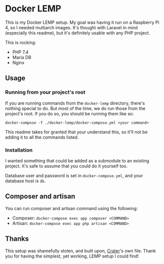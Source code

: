 # Docker LEMP

This is my Docker LEMP setup. My goal was having it run on a Raspberry Pi 4, so I needed multiarch images. It's thought with Laravel in mind (especially this readme), but it's definitely usable with any PHP project.

This is rocking:

- PHP 7.4
- Maria DB
- Nginx

## Usage

### Running from your project's root

If you are running commands from the `docker-lemp` directory, there's nothing special to do. But most of the time, we do run those from the project's root. If you do so, you should be running them like so:

`docker-compose -f ./docker-lemp/docker-compose.yml <your command>`

This readme takes for granted that your understand this, so it'll not be adding it to all the commands listed.

### Installation

I wanted something that could be added as a submodule to an existing project. It's safe to assume that you could do it yourself too.

Database user and password is set in `docker-compose.yml`, and your database host is `db`.

## Composer and artisan

You can run composer and artisan command using the following:

- Composer: `docker-compose exec app composer <COMMAND>`
- Artisan: `docker-compose exec app php artisan <COMMAND>`

## Thanks

This setup was shamefully stolen, and built upon, [Crater](https://github.com/bytefury/crater)'s own file. Thank you for having the simplest, yet working, LEMP setup I could find!
